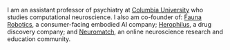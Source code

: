 I am an assistant professor of psychiatry at [Columbia University](https://www.columbia.edu) who studies computational neuroscience. I also am co-founder of: [Fauna Robotics](https://www.linkedin.com/company/fauna-robotics/), a consumer-facing embodied AI company; [Herophilus](https://www.herophilus.com), a drug discovery company; and [Neuromatch](https://neuromatch.io/), an online neuroscience research and education community.